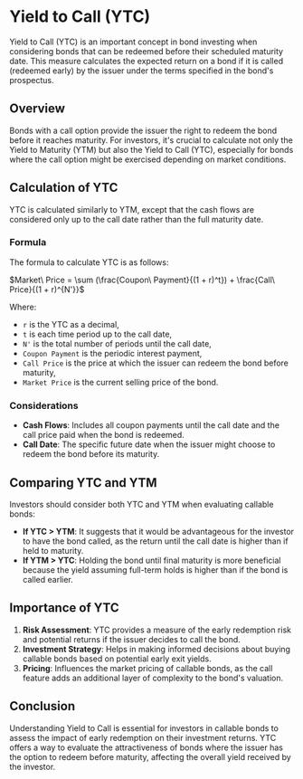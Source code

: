 
# Yield to Call (YTC)

Yield to Call (YTC) is an important concept in bond investing when considering bonds that can be redeemed before their scheduled maturity date. This measure calculates the expected return on a bond if it is called (redeemed early) by the issuer under the terms specified in the bond's prospectus.

## Overview

Bonds with a call option provide the issuer the right to redeem the bond before it reaches maturity. For investors, it's crucial to calculate not only the Yield to Maturity (YTM) but also the Yield to Call (YTC), especially for bonds where the call option might be exercised depending on market conditions.

## Calculation of YTC

YTC is calculated similarly to YTM, except that the cash flows are considered only up to the call date rather than the full maturity date.

### Formula

The formula to calculate YTC is as follows:


$Market\ Price = \sum (\frac{Coupon\ Payment}{(1 + r)^t}) + \frac{Call\ Price}{(1 + r)^{N'}}$

Where:
- `r` is the YTC as a decimal,
- `t` is each time period up to the call date,
- `N'` is the total number of periods until the call date,
- `Coupon Payment` is the periodic interest payment,
- `Call Price` is the price at which the issuer can redeem the bond before maturity,
- `Market Price` is the current selling price of the bond.

### Considerations

- **Cash Flows**: Includes all coupon payments until the call date and the call price paid when the bond is redeemed.
- **Call Date**: The specific future date when the issuer might choose to redeem the bond before its maturity.

## Comparing YTC and YTM

Investors should consider both YTC and YTM when evaluating callable bonds:

- **If YTC > YTM**: It suggests that it would be advantageous for the investor to have the bond called, as the return until the call date is higher than if held to maturity.
- **If YTM > YTC**: Holding the bond until final maturity is more beneficial because the yield assuming full-term holds is higher than if the bond is called earlier.

## Importance of YTC

1. **Risk Assessment**: YTC provides a measure of the early redemption risk and potential returns if the issuer decides to call the bond.
2. **Investment Strategy**: Helps in making informed decisions about buying callable bonds based on potential early exit yields.
3. **Pricing**: Influences the market pricing of callable bonds, as the call feature adds an additional layer of complexity to the bond's valuation.

## Conclusion

Understanding Yield to Call is essential for investors in callable bonds to assess the impact of early redemption on their investment returns. YTC offers a way to evaluate the attractiveness of bonds where the issuer has the option to redeem before maturity, affecting the overall yield received by the investor.
